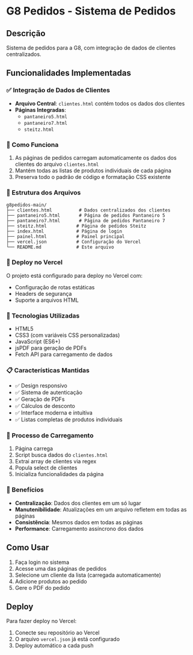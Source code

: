 # G8 Pedidos - Sistema de Pedidos

## Descrição
Sistema de pedidos para a G8, com integração de dados de clientes centralizados.

## Funcionalidades Implementadas

### ✅ Integração de Dados de Clientes
- **Arquivo Central**: `clientes.html` contém todos os dados dos clientes
- **Páginas Integradas**: 
  - `pantaneiro5.html`
  - `pantaneiro7.html` 
  - `steitz.html`

### 🔄 Como Funciona
1. As páginas de pedidos carregam automaticamente os dados dos clientes do arquivo `clientes.html`
2. Mantém todas as listas de produtos individuais de cada página
3. Preserva todo o padrão de código e formatação CSS existente

### 📁 Estrutura dos Arquivos
```
g8pedidos-main/
├── clientes.html          # Dados centralizados dos clientes
├── pantaneiro5.html       # Página de pedidos Pantaneiro 5
├── pantaneiro7.html       # Página de pedidos Pantaneiro 7
├── steitz.html           # Página de pedidos Steitz
├── index.html            # Página de login
├── painel.html           # Painel principal
├── vercel.json           # Configuração do Vercel
└── README.md             # Este arquivo
```

### 🚀 Deploy no Vercel
O projeto está configurado para deploy no Vercel com:
- Configuração de rotas estáticas
- Headers de segurança
- Suporte a arquivos HTML

### 🔧 Tecnologias Utilizadas
- HTML5
- CSS3 (com variáveis CSS personalizadas)
- JavaScript (ES6+)
- jsPDF para geração de PDFs
- Fetch API para carregamento de dados

### 📋 Características Mantidas
- ✅ Design responsivo
- ✅ Sistema de autenticação
- ✅ Geração de PDFs
- ✅ Cálculos de desconto
- ✅ Interface moderna e intuitiva
- ✅ Listas completas de produtos individuais

### 🔄 Processo de Carregamento
1. Página carrega
2. Script busca dados do `clientes.html`
3. Extrai array de clientes via regex
4. Popula select de clientes
5. Inicializa funcionalidades da página

### 🎯 Benefícios
- **Centralização**: Dados dos clientes em um só lugar
- **Manutenibilidade**: Atualizações em um arquivo refletem em todas as páginas
- **Consistência**: Mesmos dados em todas as páginas
- **Performance**: Carregamento assíncrono dos dados

## Como Usar
1. Faça login no sistema
2. Acesse uma das páginas de pedidos
3. Selecione um cliente da lista (carregada automaticamente)
4. Adicione produtos ao pedido
5. Gere o PDF do pedido

## Deploy
Para fazer deploy no Vercel:
1. Conecte seu repositório ao Vercel
2. O arquivo `vercel.json` já está configurado
3. Deploy automático a cada push 